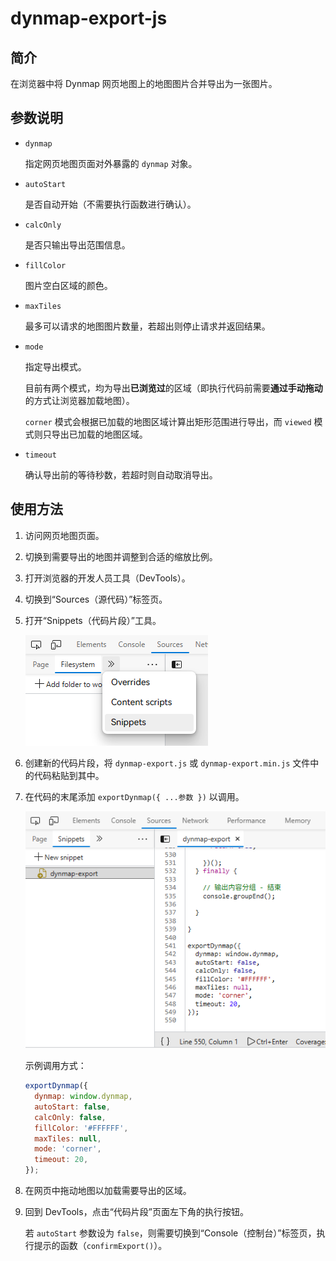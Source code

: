 # dynmap-export-js

## 简介

在浏览器中将 Dynmap 网页地图上的地图图片合并导出为一张图片。

## 参数说明

- `dynmap`

  指定网页地图页面对外暴露的 `dynmap` 对象。

- `autoStart`

  是否自动开始（不需要执行函数进行确认）。

- `calcOnly`

  是否只输出导出范围信息。

- `fillColor`

  图片空白区域的颜色。

- `maxTiles`

  最多可以请求的地图图片数量，若超出则停止请求并返回结果。

- `mode`

  指定导出模式。

  目前有两个模式，均为导出**已浏览过**的区域（即执行代码前需要**通过手动拖动**的方式让浏览器加载地图）。

  `corner` 模式会根据已加载的地图区域计算出矩形范围进行导出，而 `viewed` 模式则只导出已加载的地图区域。

- `timeout`

  确认导出前的等待秒数，若超时则自动取消导出。

## 使用方法

1. 访问网页地图页面。
2. 切换到需要导出的地图并调整到合适的缩放比例。
3. 打开浏览器的开发人员工具（DevTools）。
4. 切换到“Sources（源代码）”标签页。
5. 打开“Snippets（代码片段）”工具。

   ![devtools-snippets](./screenshots/devtools-snippets.png)

6. 创建新的代码片段，将 `dynmap-export.js` 或 `dynmap-export.min.js` 文件中的代码粘贴到其中。

7. 在代码的末尾添加 `exportDynmap({ ...参数 })` 以调用。

   ![create-snippe](./screenshots/create-snippet.png)


   示例调用方式：

   ```javascript
   exportDynmap({
     dynmap: window.dynmap,
     autoStart: false,
     calcOnly: false,
     fillColor: '#FFFFFF',
     maxTiles: null,
     mode: 'corner',
     timeout: 20,
   });
   ```

7. 在网页中拖动地图以加载需要导出的区域。
8. 回到 DevTools，点击“代码片段”页面左下角的执行按钮。

   若 `autoStart` 参数设为 `false`，则需要切换到“Console（控制台）”标签页，执行提示的函数（`confirmExport()`）。
